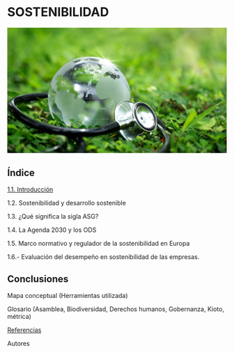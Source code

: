 # SOSTENIBILIDAD


![Foto](img/foot.jpg)


## Índice

[1.1. Introducción](Introduccion.md)

1.2. Sostenibilidad y desarrollo sostenible

1.3. ¿Qué significa la sigla ASG?

1.4. La Agenda 2030 y los ODS

1.5. Marco normativo y regulador de la sostenibilidad en Europa

1.6.- Evaluación del desempeño en sostenibilidad de las empresas.


## Conclusiones

Mapa conceptual (Herramientas utilizada)

Glosario (Asamblea, Biodiversidad, Derechos humanos, Gobernanza, Kioto, métrica)

[Referencias](referencias.md)

Autores
